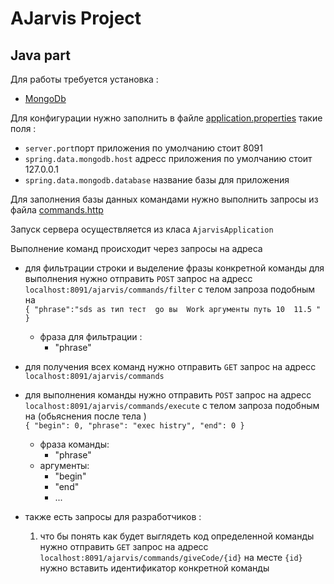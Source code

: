# AJarvis Project
## Java part

Для работы  требуется установка :
- [MongoDb](https://www.mongodb.com/)

Для конфигурации нужно заполнить в  файле [application.properties](https://github.com/SharkSashkaBestDev/ajarvis/blob/feature/Aj-33/actions/src/main/resources/application.properties) такие поля : <br>
- `server.port`порт приложения  по умолчанию стоит 8091
- `spring.data.mongodb.host`  адресс приложения по умолчанию стоит 127.0.0.1
- `spring.data.mongodb.database` название базы для приложения

Для заполнения базы данных командами нужно выполнить запросы из файла [commands.http](https://github.com/SharkSashkaBestDev/ajarvis/blob/feature/Aj-33/actions/src/main/java/com/asoft/ajarvis/actions/enities/commands.http)  <br>


Запуск сервера осуществляется из класа `AjarvisApplication`

Выполнение команд происходит через запросы на адреса 
 * для фильтрации строки и выделение фразы конкретной команды для выполнения нужно отправить 
    `POST` запрос на адресс `localhost:8091/ajarvis/commands/filter` с телом запроза подобным на  <br> 
 `{
   	"phrase":"sds as тип тест  go вы  Work аргументы путь 10  11.5 "
   }`
  
    
    - фраза для фильтрации :
        - "phrase"
    
* для получения всех команд  нужно отправить 
    `GET` запрос на адресс `localhost:8091/ajarvis/commands` 
    
* для  выполнения команды  нужно отправить 
    `POST` запрос на адресс `localhost:8091/ajarvis/commands/execute` с телом запроза подобным на (обьяснения после тела ) <br> 
 `{
      "begin": 0,
      "phrase": "exec histry",
      "end": 0
  }`
  
    
    - фраза команды:
        - "phrase"
    - аргументы:
        - "begin"
        - "end"
        - ...
       
* также есть запросы для разработчиков :<br>
    1. что бы понять как будет выглядеть код определенной команды 
        нужно отправить `GET` запрос на адресс `localhost:8091/ajarvis/commands/giveCode/{id}` 
        на месте `{id}` нужно вставить идентификатор конкретной команды
        


